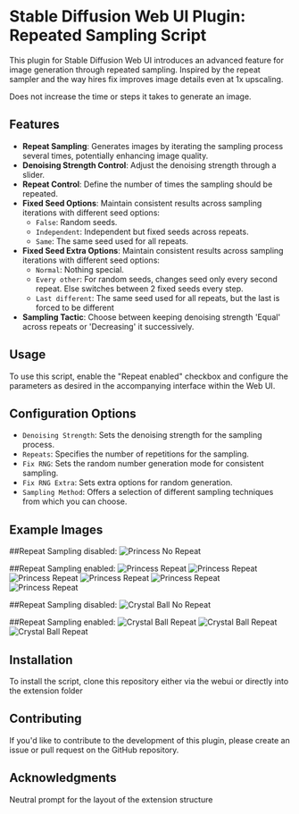 # Stable Diffusion Web UI Plugin: Repeated Sampling Script

This plugin for Stable Diffusion Web UI introduces an advanced feature for image generation through repeated sampling.
Inspired by the repeat sampler and the way hires fix improves image details even at 1x upscaling.

Does not increase the time or steps it takes to generate an image.

## Features

- **Repeat Sampling**: Generates images by iterating the sampling process several times, potentially enhancing image quality.
- **Denoising Strength Control**: Adjust the denoising strength through a slider.
- **Repeat Control**: Define the number of times the sampling should be repeated.
- **Fixed Seed Options**: Maintain consistent results across sampling iterations with different seed options:
  - `False`: Random seeds.
  - `Independent`: Independent but fixed seeds across repeats.
  - `Same`: The same seed used for all repeats.
- **Fixed Seed Extra Options**: Maintain consistent results across sampling iterations with different seed options:
  - `Normal`: Nothing special.
  - `Every other`: For random seeds, changes seed only every second repeat. Else switches between 2 fixed seeds every step.
  - `Last different`: The same seed used for all repeats, but the last is forced to be different
- **Sampling Tactic**: Choose between keeping denoising strength 'Equal' across repeats or 'Decreasing' it successively.
  
## Usage

To use this script, enable the "Repeat enabled" checkbox and configure the parameters as desired in the accompanying interface within the Web UI.

## Configuration Options

- `Denoising Strength`: Sets the denoising strength for the sampling process.
- `Repeats`: Specifies the number of repetitions for the sampling.
- `Fix RNG`: Sets the random number generation mode for consistent sampling.
- `Fix RNG Extra`: Sets extra options for random generation.
- `Sampling Method`: Offers a selection of different sampling techniques from which you can choose.

## Example Images
##Repeat Sampling disabled:
![Princess No Repeat](pure.png)

##Repeat Sampling enabled:
![Princess Repeat](p1.webp)
![Princess Repeat](p2.webp)
![Princess Repeat](p3.webp)
![Princess Repeat](p4.webp)
![Princess Repeat](p5.webp)
![Princess Repeat](exgrid.jpg)

##Repeat Sampling disabled:
![Crystal Ball No Repeat](crystal.png)

##Repeat Sampling enabled:
![Crystal Ball Repeat](c1.webp)
![Crystal Ball Repeat](c2.webp)
![Crystal Ball Repeat](crystalgrid.jpg)

## Installation

To install the script, clone this repository either via the webui or directly into the extension folder

## Contributing
If you'd like to contribute to the development of this plugin, please create an issue or pull request on the GitHub repository.

## Acknowledgments
Neutral prompt for the layout of the extension structure


